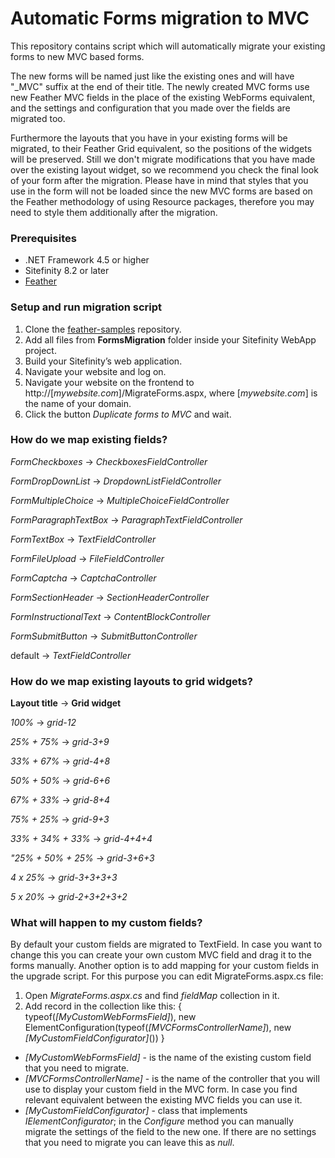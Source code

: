 Automatic Forms migration to MVC
=======

This repository contains script which will automatically migrate your existing forms to new MVC based forms.

The new forms will be named just like the existing ones and will have "_MVC" suffix at the end of their title.
The newly created MVC forms use new Feather MVC fields in the place of the existing WebForms equivalent, and the settings and configuration that you made over the fields are migrated too.

Furthermore the layouts that you have in your existing forms will be migrated, to their Feather Grid equivalent, so the positions of the widgets will be preserved. Still we don't migrate modifications that you have made over the existing layout widget, so we recommend you check the final look of your form after the migration.
Please have in mind that styles that you use in the form will not be loaded since the new MVC forms are based on the Feather methodology of using Resource packages, therefore you may need to style them additionally after the migration.

###  Prerequisites
- .NET Framework 4.5 or higher
- Sitefinity 8.2 or later
- [Feather](https://github.com/Sitefinity/feather/wiki/Getting-Started)

### Setup and run migration script
1. Clone the [feather-samples](https://github.com/Sitefinity/feather-samples) repository.
2. Add all files from **FormsMigration** folder inside your Sitefinity WebApp project. 
3. Build your Sitefinity’s web application.
4. Navigate your website and log on.
5. Navigate your website on the frontend to http://[*mywebsite.com*]/MigrateForms.aspx, where [*mywebsite.com*] is the name of your domain.
6. Click the button *Duplicate forms to MVC* and wait.

### How do we map existing fields?

*FormCheckboxes*        -> *CheckboxesFieldController* 

*FormDropDownList*      -> *DropdownListFieldController* 

*FormMultipleChoice*    -> *MultipleChoiceFieldController* 

*FormParagraphTextBox*  -> *ParagraphTextFieldController* 

*FormTextBox*           -> *TextFieldController* 

*FormFileUpload*        -> *FileFieldController* 

*FormCaptcha*           -> *CaptchaController* 

*FormSectionHeader*     -> *SectionHeaderController* 

*FormInstructionalText* -> *ContentBlockController* 

*FormSubmitButton*      -> *SubmitButtonController* 

default                 -> *TextFieldController* 

### How do we map existing layouts to grid widgets?

**Layout title**       -> **Grid widget**


*100%*             -> *grid-12* 

*25% + 75%*        -> *grid-3+9* 

*33% + 67%*        -> *grid-4+8* 

*50% + 50%*        -> *grid-6+6* 

*67% + 33%*        -> *grid-8+4* 

*75% + 25%*        -> *grid-9+3* 

*33% + 34% + 33%*  -> *grid-4+4+4* 

*"25% + 50% + 25%* -> *grid-3+6+3* 

*4 x 25%*          -> *grid-3+3+3+3* 

*5 x 20%*          -> *grid-2+3+2+3+2* 

### What will happen to my custom fields?

By default your custom fields are migrated to TextField. In case you want to change this you can create your own custom MVC field and drag it to the forms manually. Another option is to add mapping for your custom fields in the upgrade script. 
For this purpose you can edit MigrateForms.aspx.cs file:

1. Open *MigrateForms.aspx.cs*  and find *fieldMap* collection in it.
2. Add record in the collection like this:
{ typeof(*[MyCustomWebFormsField]*),  new ElementConfiguration(typeof(*[MVCFormsControllerName]*), new *[MyCustomFieldConfigurator]*()) }

- *[MyCustomWebFormsField]* - is the name of the existing custom field that you need to migrate.
- *[MVCFormsControllerName]* - is the name of the controller that you will use to display your custom field in the MVC form. In case you find relevant equivalent between the existing MVC fields you can use it.
- *[MyCustomFieldConfigurator]*  - class that implements *IElementConfigurator*; in the *Configure* method you can manually migrate the settings of the field to the new one. If there are no settings that you need to migrate you can leave this as *null*.
